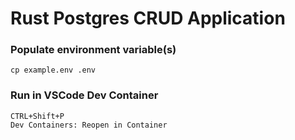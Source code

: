 # Rust Postgres CRUD Application

### Populate environment variable(s)

```
cp example.env .env
```

### Run in VSCode Dev Container

```
CTRL+Shift+P
Dev Containers: Reopen in Container
```
